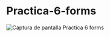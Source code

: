 # Practica-6-forms
![Captura de pantalla Practica 6 forms](https://github.com/Hernandez-Rigoberto/Practica-6-forms/assets/149223882/0b735ac9-597c-46cd-8e26-2e151abc3f66)

